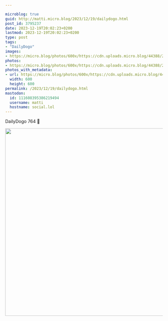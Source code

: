 ```yaml
---

microblog: true
guid: http://matti.micro.blog/2023/12/19/dailydogo.html
post_id: 3795237
date: 2023-12-19T20:02:23+0200
lastmod: 2023-12-19T20:02:23+0200
type: post
tags:
- "DailyDogo"
images:
- https://micro.blog/photos/600x/https://cdn.uploads.micro.blog/44388/2023/00925c8ba5234f15b32e25f56ac0f589.jpg
photos:
- https://micro.blog/photos/600x/https://cdn.uploads.micro.blog/44388/2023/00925c8ba5234f15b32e25f56ac0f589.jpg
photos_with_metadata:
- url: https://micro.blog/photos/600x/https://cdn.uploads.micro.blog/44388/2023/00925c8ba5234f15b32e25f56ac0f589.jpg
  width: 600
  height: 600
permalink: /2023/12/19/dailydogo.html
mastodon:
  id: 111608395386219494
  username: matti
  hostname: social.lol
---
```

DailyDogo 764 🐶

<img src="/media/uploads/2023/00925c8ba5234f15b32e25f56ac0f589.jpg" width="600" height="600" alt="" />
